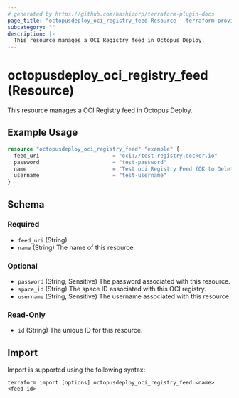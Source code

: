 ```yaml
---
# generated by https://github.com/hashicorp/terraform-plugin-docs
page_title: "octopusdeploy_oci_registry_feed Resource - terraform-provider-octopusdeploy"
subcategory: ""
description: |-
  This resource manages a OCI Registry feed in Octopus Deploy.
---
```


# octopusdeploy_oci_registry_feed (Resource)

This resource manages a OCI Registry feed in Octopus Deploy.

## Example Usage

```terraform
resource "octopusdeploy_oci_registry_feed" "example" {
  feed_uri                       = "oci://test-registry.docker.io"
  password                       = "test-password"
  name                           = "Test oci Registry Feed (OK to Delete)"
  username                       = "test-username"
}
```

<!-- schema generated by tfplugindocs -->
## Schema

### Required

- `feed_uri` (String)
- `name` (String) The name of this resource.

### Optional

- `password` (String, Sensitive) The password associated with this resource.
- `space_id` (String) The space ID associated with this OCI registry.
- `username` (String, Sensitive) The username associated with this resource.

### Read-Only

- `id` (String) The unique ID for this resource.

## Import

Import is supported using the following syntax:

```shell
terraform import [options] octopusdeploy_oci_registry_feed.<name> <feed-id>
```
